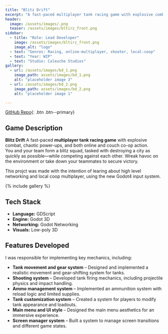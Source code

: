 ```yaml
---
title: "Blitz Drift"
excerpt: "A fast-paced multiplayer tank racing game with explosive combat, chaotic power-ups, and both online and couch co-op action."
header:
  image: /assets/images/.png
  teaser: /assets/images/bltirz_front.png
sidebar:
  - title: "Role: Lead Developer"
    image: /assets/images/bltirz_front.png
    image_alt: "logo"
  - text: "Genres: Racing, online-multiplayer, shooter, local-coop"
  - text: "Year: WIP"
  - text: "Studio: Caleuche Studios"
gallery:
  - url: /assets/images/bd_1.png
    image_path: assets/images/bd_1.png
    alt: "placeholder image 3"
  - url: /assets/images/bd_2.png
    image_path: assets/images/bd_2.png
    alt: "placeholder image 1"

---
```

[GitHub Repo](https://github.com/Nispeter/BlitzDrift_Client_CGS){: .btn .btn--primary}
## Game Description  
**Blitz Drift**  A fast-paced **multiplayer tank racing game** with explosive combat, chaotic power-ups, and both online and couch co-op action.  
You and your team form a blitz squad, tasked with destroying a city as quickly as possible—while competing against each other. Wreak havoc on the environment or take down your teammates to secure victory. 

This projct was made with the intention of learing about high level networking and local coop multiplayer, using the new Godot4 input system.

{% include gallery %}

## Tech Stack  
- **Language:** GDScript  
- **Engine:** Godot 3D  
- **Networking:** Godot Networking  
- **Visuals:** Low-poly 3D  

## Features Developed  
I was responsible for implementing key mechanics, including:  

- **Tank movement and gear system** – Designed and implemented a realistic movement and gear-shifting system for tanks.  
- **Shooting system** – Developed tank firing mechanics, including projectile physics and impact handling.  
- **Ammo management system** – Implemented an ammunition system with reload logic and limited supplies.  
- **Tank customization system** – Created a system for players to modify tank appearance and loadouts.  
- **Main menu and UI style** – Designed the main menu aesthetics for an immersive experience.  
- **Screen manager system** – Built a system to manage screen transitions and different game states.  

